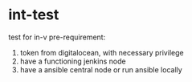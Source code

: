 # int-test
test for in-v
pre-requirement:
1. token from digitalocean, with necessary privilege  
2. have a functioning jenkins node
3. have a ansible central node or run ansible locally

